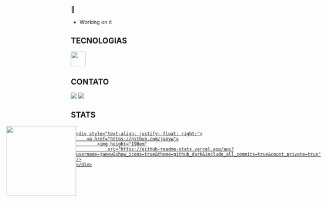 ###  👋

- Working on it

## TECNOLOGIAS 

<img src="https://cdn.jsdelivr.net/gh/devicons/devicon/icons/javascript/javascript-original.svg" width="40" height="40" />

## CONTATO 

<div>
<a href="https://www.linkedin.com/in/jo%C3%A3o-victor-woncce-80207519a/" target="_blank"><img src="https://img.shields.io/badge/-LinkedIn-%230077B5?style=for-the-badge&logo=linkedin&logoColor=white" target="_blank"></a>   
<a href = "mailto:joojvw@gmail.com"><img src="https://img.shields.io/badge/Gmail-D14836?style=for-the-badge&logo=gmail&logoColor=white" target="_blank"></a>
</div>

## STATS

<div style="display: flex; justify-content: center;">
    <div style="text-align: justify; float: left;">
        <a href="https://github.com/jaovw">
            <img height="190em"
                src="https://github-readme-stats.vercel.app/api/top-langs/?username=jaovw&layout=compact&langs_count=7&theme=github_dark" />
    </div>

    <div style="text-align: justify; float: right;">
        <a href="https://github.com/jaovw">
            <img height="190em"
                src="https://github-readme-stats.vercel.app/api?username=jaovw&show_icons=true&theme=github_dark&include_all_commits=true&count_private=true" />
    </div>
</div>
